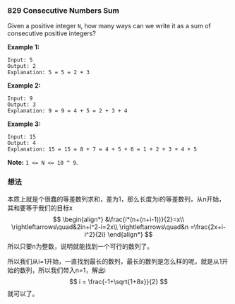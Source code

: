 ### 829 Consecutive Numbers Sum

Given a positive integer `N`, how many ways can we write it as a sum of consecutive positive integers?

**Example 1:**

```
Input: 5
Output: 2
Explanation: 5 = 5 = 2 + 3
```

**Example 2:**

```
Input: 9
Output: 3
Explanation: 9 = 9 = 4 + 5 = 2 + 3 + 4
```

**Example 3:**

```
Input: 15
Output: 4
Explanation: 15 = 15 = 8 + 7 = 4 + 5 + 6 = 1 + 2 + 3 + 4 + 5
```

**Note:** `1 <= N <= 10 ^ 9`.

### 想法

本质上就是个很蠢的等差数列求和，差为1，那么长度为i的等差数列，从n开始，其和要等于我们的目标x
$$
\begin{align*}
	&\frac{i*(n+(n+i-1))}{2}=x\\
	\rightleftarrows\quad&2in+i^2-i=2x\\
	\rightleftarrows\quad&n =\frac{2x+i-i^2}{2i}
\end{align*}
$$
所以只要n为整数，说明就能找到一个可行的数列了。

所以我们从i=1开始，一直找到最长的数列，最长的数列是怎么样的呢，就是从1开始的数列，所以我们带入n=1，解出i
$$
i = \frac{-1+\sqrt{1+8x}}{2}
$$
就可以了。